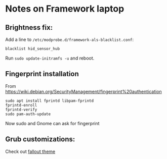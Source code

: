 # Notes on Framework laptop

## Brightness fix:

Add a line to `/etc/modprobe.d/framework-als-blacklist.conf`:

```
blacklist hid_sensor_hub
```

Run `sudo update-initramfs -u` and reboot.

## Fingerprint installation

From https://wiki.debian.org/SecurityManagement/fingerprint%20authentication

```
sudo apt install fprintd libpam-fprintd
fprintd-enroll
fprintd-verify
sudo pam-auth-update
```

Now sudo and Gnome can ask for fingerprint

## Grub customizations:

Check out [fallout theme](https://github.com/shvchk/fallout-grub-theme)
